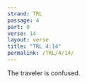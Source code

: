 ```yaml
---
strand: TRL
passage: 4
part: 0
verse: 14
layout: verse
title: "TRL 4:14"
permalink: /TRL/4/14/
---
```

The traveler is confused.
